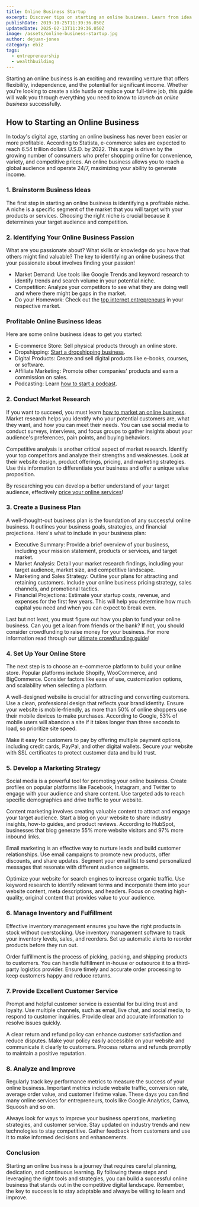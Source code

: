 ```yaml
---
title: Online Business Startup
excerpt: Discover tips on starting an online business. Learn from idea generation to marketing strategies in this comprehensive guide.
publishDate: 2019-10-25T11:39:36.050Z
updatedDate: 2025-02-13T11:39:36.050Z
image: /assets/online-business-startup.jpg
author: dejuan-jones
category: ebiz
tags:
  - entrepreneurship
  - wealthbuilding
---
```


Starting an online business is an exciting and rewarding venture that offers flexibility, independence, and the potential for significant income. Whether you're looking to create a side hustle or replace your full-time job, this guide will walk you through everything you need to know to _launch an online business_ successfully.

## How to Starting an Online Business

In today's digital age, starting an online business has never been easier or more profitable. According to Statista, e-commerce sales are expected to reach 6.54 trillion dollars U.S.D. by 2022. This surge is driven by the growing number of consumers who prefer shopping online for convenience, variety, and competitive prices. An online business allows you to reach a global audience and operate 24/7, maximizing your ability to generate income.

### 1. Brainstorm Business Ideas

The first step in starting an online business is identifying a profitable niche. A niche is a specific segment of the market that you will target with your products or services. Choosing the right niche is crucial because it determines your target audience and competition.

### 2. Identifying Your Online Business Passion

What are you passionate about? What skills or knowledge do you have that others might find valuable? The key to identifying an online business that your passionate about involves finding your passion!

- Market Demand: Use tools like Google Trends and keyword research to identify trends and search volume in your potential niche.
- Competition: Analyze your competitors to see what they are doing well and where there might be gaps in the market.
- Do your Homework: Check out the [top internet entrepreneurs](/blog/top-internet-entrepreneurs) in your respective market.

### Profitable Online Business Ideas

Here are some online business ideas to get you started:

- E-commerce Store: Sell physical products through an online store.
- Dropshipping: [Start a dropshipping business](/blog/start-a-dropshipping-business).
- Digital Products: Create and sell digital products like e-books, courses, or software.
- Affiliate Marketing: Promote other companies' products and earn a commission on sales.
- Podcasting: Learn [how to start a podcast](/blog/how-to-start-a-podcast).

### 2. Conduct Market Research

If you want to succeed, you must learn [how to market an online business](/blog/marketing-a-online-business). Market research helps you identify who your potential customers are, what they want, and how you can meet their needs. You can use social media to conduct surveys, interviews, and focus groups to gather insights about your audience's preferences, pain points, and buying behaviors.

Competitive analysis is another critical aspect of market research. Identify your top competitors and analyze their strengths and weaknesses. Look at their website design, product offerings, pricing, and marketing strategies. Use this information to differentiate your business and offer a unique value proposition.

By researching you can develop a better understand of your target audience, effectively [price your online services](/blog/pricing-your-online-services)!

### 3. Create a Business Plan

A well-thought-out business plan is the foundation of any successful online business. It outlines your business goals, strategies, and financial projections. Here's what to include in your business plan:

- Executive Summary: Provide a brief overview of your business, including your mission statement, products or services, and target market.
- Market Analysis: Detail your market research findings, including your target audience, market size, and competitive landscape.
- Marketing and Sales Strategy: Outline your plans for attracting and retaining customers. Include your online business pricing strategy, sales channels, and promotional tactics.
- Financial Projections: Estimate your startup costs, revenue, and expenses for the first few years. This will help you determine how much capital you need and when you can expect to break even.

Last but not least, you must figure out how you plan to fund your online business. Can you get a loan from friends or the bank? If not, you should consider crowdfunding to raise money for your business. For more information read through our [ultimate crowdfunding guide](/blog/crowdfunding-complete-guide)!

### 4. Set Up Your Online Store

The next step is to choose an e-commerce platform to build your online store. Popular platforms include Shopify, WooCommerce, and BigCommerce. Consider factors like ease of use, customization options, and scalability when selecting a platform.

A well-designed website is crucial for attracting and converting customers. Use a clean, professional design that reflects your brand identity. Ensure your website is mobile-friendly, as more than 50% of online shoppers use their mobile devices to make purchases. According to Google, 53% of mobile users will abandon a site if it takes longer than three seconds to load, so prioritize site speed.

Make it easy for customers to pay by offering multiple payment options, including credit cards, PayPal, and other digital wallets. Secure your website with SSL certificates to protect customer data and build trust.

### 5. Develop a Marketing Strategy

Social media is a powerful tool for promoting your online business. Create profiles on popular platforms like Facebook, Instagram, and Twitter to engage with your audience and share content. Use targeted ads to reach specific demographics and drive traffic to your website.

Content marketing involves creating valuable content to attract and engage your target audience. Start a blog on your website to share industry insights, how-to guides, and product reviews. According to HubSpot, businesses that blog generate 55% more website visitors and 97% more inbound links.

Email marketing is an effective way to nurture leads and build customer relationships. Use email campaigns to promote new products, offer discounts, and share updates. Segment your email list to send personalized messages that resonate with different audience segments.

Optimize your website for search engines to increase organic traffic. Use keyword research to identify relevant terms and incorporate them into your website content, meta descriptions, and headers. Focus on creating high-quality, original content that provides value to your audience.

### 6. Manage Inventory and Fulfillment

Effective inventory management ensures you have the right products in stock without overstocking. Use inventory management software to track your inventory levels, sales, and reorders. Set up automatic alerts to reorder products before they run out.

Order fulfillment is the process of picking, packing, and shipping products to customers. You can handle fulfillment in-house or outsource it to a third-party logistics provider. Ensure timely and accurate order processing to keep customers happy and reduce returns.

### 7. Provide Excellent Customer Service

Prompt and helpful customer service is essential for building trust and loyalty. Use multiple channels, such as email, live chat, and social media, to respond to customer inquiries. Provide clear and accurate information to resolve issues quickly.

A clear return and refund policy can enhance customer satisfaction and reduce disputes. Make your policy easily accessible on your website and communicate it clearly to customers. Process returns and refunds promptly to maintain a positive reputation.

### 8. Analyze and Improve

Regularly track key performance metrics to measure the success of your online business. Important metrics include website traffic, conversion rate, average order value, and customer lifetime value. These days you can find many online services for entrepreneurs, tools like Google Analytics, Canva, Squoosh and so on.

Always look for ways to improve your business operations, marketing strategies, and customer service. Stay updated on industry trends and new technologies to stay competitive. Gather feedback from customers and use it to make informed decisions and enhancements.

### Conclusion

Starting an online business is a journey that requires careful planning, dedication, and continuous learning. By following these steps and leveraging the right tools and strategies, you can build a successful online business that stands out in the competitive digital landscape. Remember, the key to success is to stay adaptable and always be willing to learn and improve.
